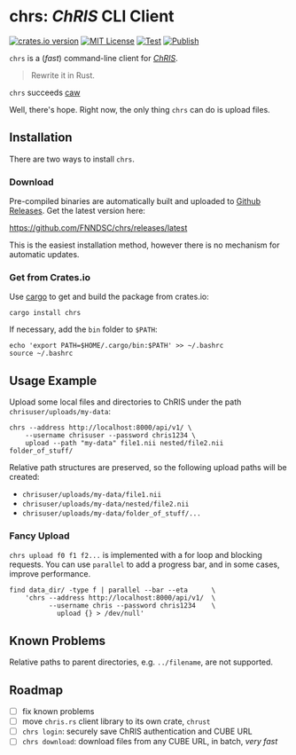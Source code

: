 # chrs: _ChRIS_ CLI Client

[![crates.io version](https://img.shields.io/crates/v/chrs?label=version)](https://crates.io/crates/chrs)
[![MIT License](https://img.shields.io/github/license/FNNDSC/chrs)](https://github.com/FNNDSC/chrs/blob/master/LICENSE)
[![Test](https://github.com/FNNDSC/chrs/actions/workflows/test.yml/badge.svg)](https://github.com/FNNDSC/chrs/actions/workflows/test.yml)
[![Publish](https://github.com/FNNDSC/chrs/actions/workflows/release.yml/badge.svg)](https://github.com/FNNDSC/chrs/actions/workflows/release.yml)

`chrs` is a (_fast_) command-line client for
[_ChRIS_](https://chrisproject.org/).

> Rewrite it in Rust.

`chrs` succeeds [caw](https://github.com/FNNDSC/caw)

Well, there's hope. Right now, the only thing `chrs` can do is upload files.


## Installation

There are two ways to install `chrs`.

### Download

Pre-compiled binaries are automatically built and uploaded to
[Github Releases](https://github.com/FNNDSC/chrs/releases).
Get the latest version here:

https://github.com/FNNDSC/chrs/releases/latest

This is the easiest installation method, however there is no
mechanism for automatic updates.


### Get from Crates.io

Use [cargo](https://doc.rust-lang.org/cargo/) to get and build the
package from crates.io:

```shell
cargo install chrs
```

If necessary, add the `bin` folder to `$PATH`:

```shell
echo 'export PATH=$HOME/.cargo/bin:$PATH' >> ~/.bashrc
source ~/.bashrc
```

## Usage Example

Upload some local files and directories to ChRIS under the path `chrisuser/uploads/my-data`:

```shell
chrs --address http://localhost:8000/api/v1/ \
    --username chrisuser --password chris1234 \
    upload --path "my-data" file1.nii nested/file2.nii folder_of_stuff/
```

Relative path structures are preserved, so the following upload paths will be created:

- `chrisuser/uploads/my-data/file1.nii`
- `chrisuser/uploads/my-data/nested/file2.nii`
- `chrisuser/uploads/my-data/folder_of_stuff/...`

### Fancy Upload

`chrs upload f0 f1 f2...` is implemented with a for loop and blocking requests.
You can use `parallel` to add a progress bar, and in some cases, improve performance.

```shell
find data_dir/ -type f | parallel --bar --eta      \
    'chrs --address http://localhost:8000/api/v1/  \
          --username chris --password chris1234    \
            upload {} > /dev/null'
```

## Known Problems

Relative paths to parent directories, e.g. `../filename`, are not supported.

## Roadmap

- [ ] fix known problems
- [ ] move `chris.rs` client library to its own crate, `chrust`
- [ ] `chrs login`: securely save ChRIS authentication and CUBE URL
- [ ] `chrs download`: download files from any CUBE URL, in batch, _very fast_
